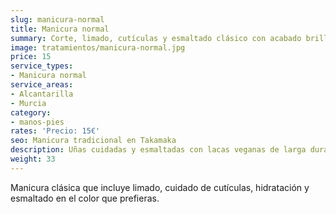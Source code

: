 ```yaml
---
slug: manicura-normal
title: Manicura normal
summary: Corte, limado, cutículas y esmaltado clásico con acabado brillo.
image: tratamientos/manicura-normal.jpg
price: 15
service_types:
- Manicura normal
service_areas:
- Alcantarilla
- Murcia
category:
- manos-pies
rates: 'Precio: 15€'
seo: Manicura tradicional en Takamaka
description: Uñas cuidadas y esmaltadas con lacas veganas de larga duración.
weight: 33
---
```


Manicura clásica que incluye limado, cuidado de cutículas, hidratación y esmaltado en el color que prefieras.
